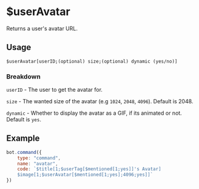 # $userAvatar
Returns a user's avatar URL.

## Usage
```
$userAvatar[userID;(optional) size;(optional) dynamic (yes/no)]
```

### Breakdown
`userID` - The user to get the avatar for.

`size` - The wanted size of the avatar (e.g `1024`, `2048`, `4096`). Default is 2048.

`dynamic` - Whether to display the avatar as a GIF, if its animated or not. Default is `yes`.

## Example
```js
bot.command({
    type: "command",
    name: "avatar",
    code: `$title[1;$userTag[$mentioned[1;yes]]'s Avatar]
    $image[1;$userAvatar[$mentioned[1;yes];4096;yes]]`
})
```
